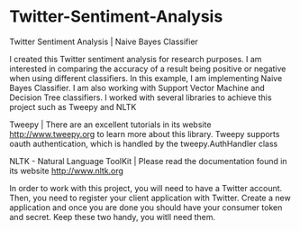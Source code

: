 Twitter-Sentiment-Analysis
==========================

Twitter Sentiment Analysis | Naive Bayes Classifier 

I created this Twitter sentiment analysis for research purposes. I am interested in comparing the accuracy of a result being positive or negative when using different classifiers. In this example, I am implementing Naive Bayes Classifier. I am also working with Support Vector Machine and Decision Tree classifiers. I worked with several libraries to achieve this project such as Tweepy and NLTK


Tweepy | There are an excellent tutorials in its website http://www.tweepy.org to learn more about this library. Tweepy supports oauth authentication, which is handled by the tweepy.AuthHandler class


NLTK - Natural Language ToolKit | Please read the documentation found in its website http://www.nltk.org

In order to work with this project, you will need to have a Twitter account. Then, you need to register your client application with Twitter. Create a new application and once you are done you should have your consumer token and secret. Keep these two handy, you witll need them. 

